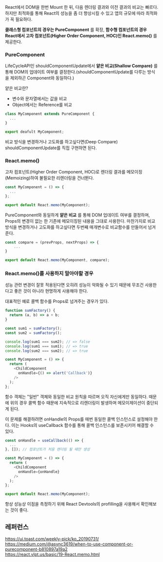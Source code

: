 React에서 DOM을 한번 Mount 한 뒤, 다음 렌더링 결과와 이전 결과의 비교는 빠르다. 하지만 최적화를 통해 React의 성능을 좀 더 향상시킬 수 있고 앱의 규모에 따라 최적화가 꼭 필요하다.

**클래스형 컴포넌트의 경우는 PureComponent** 를 확장, **함수형 컴포넌트의 경우 React에서 고차 컴포넌트(Higher Order Component, HOC)인 React.memo()** 를 제공한다.

<h3>PureComponent</h3>

LifeCycleAPI인 shouldComponentUpdate에서 **얕은 비교(Shallow Compare)** 를 통해 DOM의 업데이트 여부를 결정한다.(shouldComponentUpdate를 다루는 방식을 제외하곤 Component와 동일하다.)

얕은 비교란?
<ul>
  <li>변수와 문자열에서는 값을 비교</li>
  <li>Object에서는 Reference를 비교</li>
</ul>

```javascript
class MyComponent extends PureComponent {
  ...
}

export deafult MyComponent;
```

비교 방식을 변경하거나 고도화를 하고싶다면(Deep Compare) shouldComponentUpdate를 직접 구현하면 된다.

<h3>React.memo()</h3>

고차 컴포넌트(Higher Order Component, HOC)로 렌더링 결과를 메모이징(Memoizing)하여 불필요한 리렌더링을 건너뛴다.


```javascript
const MyComponent = () => {
  ...
};

export default React.memo(MyComponent);
```

PureComponent와 동일하게 **얕은 비교** 를 통해 DOM 업데이트 여부를 결정하며, Props의 변경이 없는 한 기존에 메모이징된 내용을 그대로 사용한다.
마찬가지로 비교 방식을 변경하거나 고도화를 하고싶다면 두번째 매개변수로 비교함수를 만들어서 넘겨준다.

```javascript
const compare = (prevProps, nextProps) => {
    ...
}

export default React.memo(MyComponent, compare);
```

<h3>React.memo()를 사용하지 말아야할 경우</h3>

성능 관련 변경이 잘못 적용된다면 오히려 성능이 악화될 수 있기 때문에 무조건 사용한다고 좋은 것이 아니라 현명하게 사용해야 한다.

대표적인 예로 콜백 함수를 Props로 넘겨주는 경우가 있다.

```javascript
function sumFactory() {
  return (a, b) => a + b;
}

const sum1 = sumFactory();
const sum2 = sumFactory();

console.log(sum1 === sum2); // => false
console.log(sum1 === sum1); // => true
console.log(sum2 === sum2); // => true

const MyComponent = () => {
  return (
    <ChildComponent 
      onHandle={() => alert('Callback')}
    />
  );
};
```

함수 객체는 "일반" 객체와 동일한 비교 원칙을 따르며 오직 자신에게만 동일하다. 때문에 위의 경우 콜백 함수 때문에 지속적으로 리렌더링이 발생하며 메모이제이션이 중단되게 된다.

이 문제를 해결하려면 onHandle의 Props를 매번 동일한 콜백 인스턴스로 설정해야 한다. 이는 Hooks의 useCallback 함수를 통해 콜백 인스턴스를 보존시키어 해결할 수 있다.

```javascript
const onHandle = useCallback(() => {
  ...
}, []); // 컴포넌트가 처음 렌더링 될 때만 생성

const MyComponent = () => {
  return (
    <ChildComponent 
      onHandle={onHandle}
    />
  );
};

export default React.memo(MyComponent);
```

항상 성능상 이점을 측정하기 위해 React Devtools의 profilling을 사용해서 확인해보는 것이 좋다.

## 레퍼런스
https://ui.toast.com/weekly-pick/ko_20190731/<br>
https://medium.com/@async3619/when-to-use-component-or-purecomponent-b810897a19a2<br>
https://react.vlpt.us/basic/19-React.memo.html
